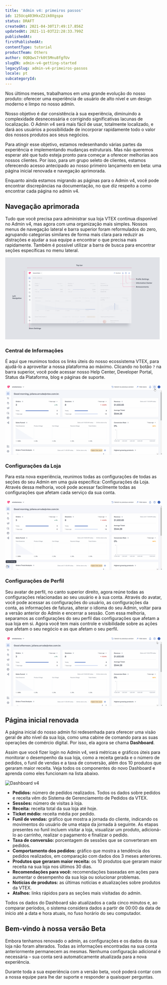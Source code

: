 ```yaml
---
title: 'Admin v4: primeiros passos'
id: 125Ucq403HkxZ2ik0Xgspa
status: DRAFT
createdAt: 2021-04-30T17:49:17.856Z
updatedAt: 2021-11-03T22:28:33.799Z
publishedAt: 
firstPublishedAt: 
contentType: tutorial
productTeam: Others
author: 0QBQws7rk0t5Mnu8fgfUv
slugEN: admin-v4-getting-started
legacySlug: admin-v4-primeiros-passos
locale: pt
subcategoryId: 
---
```


Nos últimos meses, trabalhamos em uma grande evolução do nosso produto: oferecer uma experiência de usuário de alto nível e um design moderno e limpo no nosso admin.

Nosso objetivo é dar consistência à sua experiência, diminuindo a complexidade desnecessária e corrigindo significativas lacunas de localização. O Admin v4 será mais fácil de usar, totalmente localizado, e dará aos usuários a possibilidade de incorporar rapidamente todo o valor dos nossos produtos aos seus negócios.

Para atingir esse objetivo, estamos redesenhando várias partes da experiência e implementando mudanças estruturais. Mas não queremos esperar até que tudo esteja pronto para começar a oferecer melhorias aos nossos clientes. Por isso, para um grupo seleto de clientes, estamos oferecendo acesso antecipado ao nosso primeiro lançamento em beta: uma página inicial renovada e navegação aprimorada.

Enquanto ainda estamos migrando as páginas para o Admin v4, você pode encontrar discrepâncias na documentação, no que diz respeito a como encontrar cada página no admin v4.

## Navegação aprimorada 
Tudo que você precisa para administrar sua loja VTEX continua disponível no Admin v4, mas agora com uma organização mais simples. Nossos menus de navegação lateral e barra superior foram reformulados do zero, agrupando categorias similares de forma mais clara para reduzir as distrações e ajudar a sua equipe a encontrar o que precisa mais rapidamente. Também é possível utilizar a barra de busca para encontrar seções específicas no menu lateral.

![New Admin Shell](https://raw.githubusercontent.com/vtexdocs/help-center-content/refs/heads/main/docs/pt/tutorials/uncategorized/unknown-subcategory/admin-v4-primeiros-passos_1.png)

### Central de Informações
É aqui que reunimos todos os links úteis do nosso ecossistema VTEX, para ajudá-lo a aproveitar a nossa plataforma ao máximo. Clicando no botão `?` na barra superior, você pode acessar nosso Help Center, Developer Portal, Status da Plataforma, blog e páginas de suporte.

![Information center](https://raw.githubusercontent.com/vtexdocs/help-center-content/refs/heads/main/docs/pt/tutorials/uncategorized/unknown-subcategory/admin-v4-primeiros-passos_2.gif)

### Configurações da Loja
Para esta nova experiência, reunimos todas as configurações de todas as seções do seu Admin em uma guia específica: Configurações da Loja. Através dessa melhoria, você pode acessar facilmente todas as configurações que afetam cada serviço da sua conta.

![Store settings](https://raw.githubusercontent.com/vtexdocs/help-center-content/refs/heads/main/docs/pt/tutorials/uncategorized/unknown-subcategory/admin-v4-primeiros-passos_3.gif)

### Configurações de Perfil
Seu avatar de perfil, no canto superior direito, agora reúne todas as configurações relacionadas ao seu usuário e à sua conta. Através do avatar, você pode acessar as configurações do usuário, as configurações da conta, as informações de faturas, alterar o idioma do seu Admin, voltar para a versão anterior do Admin e encerrar a sessão. Com essa melhoria, separamos as configurações do seu perfil das configurações que afetam a sua loja em si. Agora você tem mais controle e visibilidade sobre as ações que afetam o seu negócio e as que afetam o seu perfil.

![Avatar settings](https://raw.githubusercontent.com/vtexdocs/help-center-content/refs/heads/main/docs/pt/tutorials/uncategorized/unknown-subcategory/admin-v4-primeiros-passos_4.gif)

## Página inicial renovada
A página inicial do nosso admin foi redesenhada para oferecer uma visão geral de alto nível da sua loja, como uma cabine de comando para as suas operações de comércio digital. Por isso, ela agora se chama **Dashboard**.

Assim que você fizer login no Admin v4, verá métricas e gráficos úteis para monitorar o desempenho da sua loja, como a receita gerada e o número de pedidos, o funil de vendas e a taxa de conversão, além dos 10 produtos que geraram maior receita. Veja todos os componentes do novo Dashboard e aprenda como eles funcionam na lista abaixo.

![Dashboard v4](https://raw.githubusercontent.com/vtexdocs/help-center-content/refs/heads/main/docs/pt/tutorials/uncategorized/unknown-subcategory/admin-v4-primeiros-passos_5.gif)

- **Pedidos:** número de pedidos realizados. Todos os dados sobre pedidos e receita vêm do Sistema de Gerenciamento de Pedidos da VTEX.
- **Sessões:** número de visitas à loja.  
- **Receita:** receita total da sua loja até hoje.  
- **Ticket médio:** receita média por pedido.   
- **Funil de vendas:** gráfico que mostra a jornada do cliente, indicando os movimentos do usuário de uma etapa da jornada à seguinte. As etapas presentes no funil incluem visitar a loja, visualizar um produto, adicioná-lo ao carrinho, realizar o pagamento e finalizar o pedido.   
- **Taxa de conversão:** porcentagem de sessões que se converteram em pedidos. 
- **Comportamento dos pedidos:** gráfico que mostra a tendência dos pedidos realizados, em comparação com dados dos 3 meses anteriores.    
- **Produtos que geraram maior receita:** os 10 produtos que geraram maior receita na sua loja nos últimos 30 dias.   
- **Recomendações para você:** recomendações baseadas em ações para aumentar o desempenho da sua loja ou solucionar problemas.  
- **Notícias de produtos:** as últimas notícias e atualizações sobre produtos da VTEX.  
- **Atalhos:** links rápidos para as seções mais visitadas do admin.  

Todos os dados do Dashboard são atualizados a cada cinco minutos e, ao comparar períodos, o sistema considera dados a partir de 00:00 da data de início até a data e hora atuais, no fuso horário do seu computador.

## Bem-vindo à nossa versão Beta
Embora tenhamos renovado o admin, as configurações e os dados da sua loja não foram alterados. Todas as informações encontradas na sua conta anteriormente permanecem as mesmas. Nenhuma configuração adicional é necessária – sua conta será automaticamente atualizada para a nova experiência.

Durante toda a sua experiência com a versão beta, você poderá contar com a nossa equipe para lhe dar suporte e responder a quaisquer perguntas.
